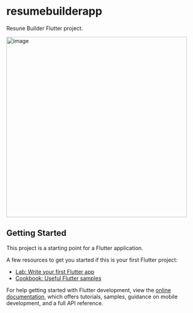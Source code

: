 # resumebuilderapp

Resune Builder Flutter project.

<img width="471" alt="image" src="https://github.com/user-attachments/assets/dfebd061-bdfd-4172-8e5e-ec08aaef8f15" />


## Getting Started

This project is a starting point for a Flutter application.

A few resources to get you started if this is your first Flutter project:

- [Lab: Write your first Flutter app](https://docs.flutter.dev/get-started/codelab)
- [Cookbook: Useful Flutter samples](https://docs.flutter.dev/cookbook)

For help getting started with Flutter development, view the
[online documentation](https://docs.flutter.dev/), which offers tutorials,
samples, guidance on mobile development, and a full API reference.

